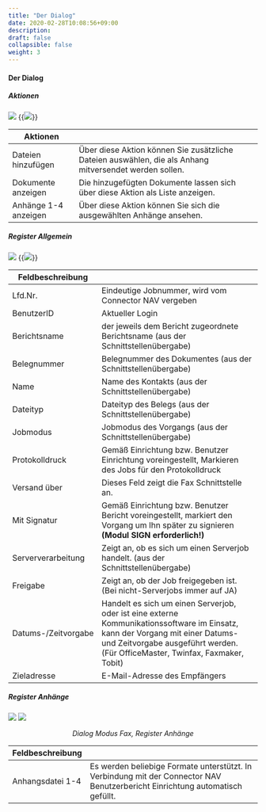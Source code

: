 ```yaml
---
title: "Der Dialog"
date: 2020-02-28T10:08:56+09:00
description: 
draft: false
collapsible: false
weight: 3
---
```


#### Der Dialog

##### Aktionen

![](/images/connectornav/fax/dialog_aktionen.png)
{{<img src="/images/connectornav/fax/dialog_aktionen2.png" caption="Dialog Modus E-Mail, Aktionen">}}

|Aktionen | |
|---|---|
| Dateien hinzufügen   | Über diese Aktion können Sie zusätzliche Dateien auswählen, die als Anhang mitversendet werden sollen. |
| Dokumente anzeigen   | Die hinzugefügten Dokumente lassen sich über diese Aktion als Liste anzeigen.                          |
| Anhänge 1-4 anzeigen | Über diese Aktion können Sie sich die ausgewählten Anhänge ansehen.                                    |

##### Register Allgemein

![](/images/connectornav/fax/dialog_reg_allgemein.png)
{{<img src="/images/connectornav/fax/dialog_reg_allgemein2.png" caption="Dialog Modus Fax, Register Allgemein">}}

|Feldbeschreibung | |
|---|---|
| Lfd.Nr.              | Eindeutige Jobnummer, wird vom Connector NAV vergeben                                                                                                                                                          |
| BenutzerID           | Aktueller Login                                                                                                                                                                                                |
| Berichtsname         | der jeweils dem Bericht zugeordnete Berichtsname  (aus der Schnittstellenübergabe)                                                                                                                             |
| Belegnummer          | Belegnummer des Dokumentes (aus der Schnittstellenübergabe)                                                                                                                                                   |
| Name                 | Name des Kontakts (aus der Schnittstellenübergabe)                                                                                                                                                            |
| Dateityp             | Dateityp des Belegs (aus der Schnittstellenübergabe)                                                                                                                                                           |
| Jobmodus             | Jobmodus des Vorgangs (aus der Schnittstellenübergabe)                                                                                                                                                         |
| Protokolldruck       | Gemäß Einrichtung bzw. Benutzer Einrichtung voreingestellt, Markieren des Jobs für den Protokolldruck                                                                                                          |
| Versand über         | Dieses Feld zeigt die Fax Schnittstelle an.                                                                                                                                                                     |
| Mit Signatur         | Gemäß Einrichtung bzw. Benutzer Bericht voreingestellt, markiert den Vorgang um Ihn später zu signieren  **(Modul SIGN erforderlich!)**                                                                       |
| Serververarbeitung   | Zeigt an, ob es sich um einen Serverjob handelt. (aus der Schnittstellenübergabe)                                                                                                                               |
| Freigabe             | Zeigt an, ob der Job freigegeben ist. (Bei nicht-Serverjobs immer auf JA)                                                                                                                                       |
| Datums-/Zeitvorgabe  | Handelt es sich um einen Serverjob, oder ist eine externe Kommunikationssoftware im Einsatz, kann der Vorgang mit einer Datums- und Zeitvorgabe ausgeführt werden. (Für OfficeMaster, Twinfax, Faxmaker, Tobit) |
| Zieladresse          | E-Mail-Adresse des Empfängers                                                                                                                                                                                  |

##### Register Anhänge

![](/images/connectornav/fax/dialog_reg_anhaenge.png)
![](/images/connectornav/fax/dialog_reg_anhaenge2.png)<center>_Dialog Modus Fax, Register Anhänge_</center>

|Feldbeschreibung | |
|---|---|
| Anhangsdatei 1-4 | Es werden beliebige Formate unterstützt. In Verbindung mit der Connector NAV Benutzerbericht Einrichtung automatisch gefüllt. |
